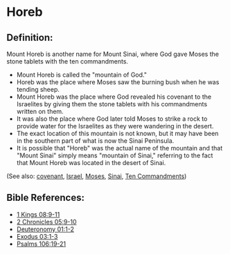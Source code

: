 # Horeb #

## Definition: ##

Mount Horeb is another name for Mount Sinai, where God gave Moses the stone tablets with the ten commandments.

* Mount Horeb is called the "mountain of God."
* Horeb was the place where Moses saw the burning bush when he was tending sheep.
* Mount Horeb was the place where God revealed his covenant to the Israelites by giving them the stone tablets with his commandments written on them.
* It was also the place where God later told Moses to strike a rock to provide water for the Israelites as they were wandering in the desert.
* The exact location of this mountain is not known, but it may  have been in the southern part of what is now the Sinai Peninsula.
* It is possible that "Horeb" was the actual name of the mountain and that "Mount Sinai" simply means "mountain of Sinai," referring to the fact that Mount Horeb was located in the desert of Sinai.

(See also: [covenant](../kt/covenant.md), [Israel](../other/israel.md), [Moses](../other/moses.md), [Sinai](../other/sinai.md), [Ten Commandments](../other/tencommandments.md))

## Bible References: ##

* [1 Kings 08:9-11](en/tn/1ki/help/08/09)
* [2 Chronicles 05:9-10](en/tn/2ch/help/05/09)
* [Deuteronomy 01:1-2](en/tn/deu/help/01/01)
* [Exodus 03:1-3](en/tn/exo/help/03/01)
* [Psalms 106:19-21](en/tn/psa/help/106/19)